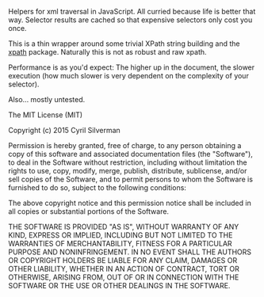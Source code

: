 Helpers for xml traversal in JavaScript. All curried because life is better that way. Selector results are cached so that expensive selectors only cost you once.

This is a thin wrapper around some trivial XPath string building and the [xpath](https://github.com/goto100/xpath) package. Naturally this is not as robust and raw xpath.

Performance is as you'd expect: The higher up in the document, the slower execution (how much slower is very dependent on the complexity of your selector).

Also... mostly untested.

The MIT License (MIT)

Copyright (c) 2015 Cyril Silverman

Permission is hereby granted, free of charge, to any person obtaining a copy
of this software and associated documentation files (the "Software"), to deal
in the Software without restriction, including without limitation the rights
to use, copy, modify, merge, publish, distribute, sublicense, and/or sell
copies of the Software, and to permit persons to whom the Software is
furnished to do so, subject to the following conditions:

The above copyright notice and this permission notice shall be included in
all copies or substantial portions of the Software.

THE SOFTWARE IS PROVIDED "AS IS", WITHOUT WARRANTY OF ANY KIND, EXPRESS OR
IMPLIED, INCLUDING BUT NOT LIMITED TO THE WARRANTIES OF MERCHANTABILITY,
FITNESS FOR A PARTICULAR PURPOSE AND NONINFRINGEMENT. IN NO EVENT SHALL THE
AUTHORS OR COPYRIGHT HOLDERS BE LIABLE FOR ANY CLAIM, DAMAGES OR OTHER
LIABILITY, WHETHER IN AN ACTION OF CONTRACT, TORT OR OTHERWISE, ARISING FROM,
OUT OF OR IN CONNECTION WITH THE SOFTWARE OR THE USE OR OTHER DEALINGS IN
THE SOFTWARE.